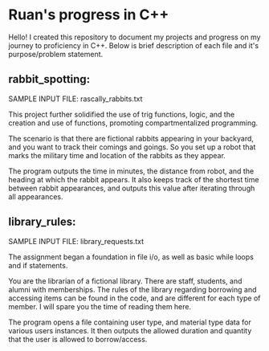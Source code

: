 # Ruan's progress in C++
Hello! I created this repository to document my projects and progress on my journey
to proficiency in C++. Below is brief description of each file and it's purpose/problem statement.


## rabbit_spotting: 
SAMPLE INPUT FILE: rascally_rabbits.txt

This project further solidified the use of trig functions, logic, and the creation and use of functions, promoting compartmentalized programming.

The scenario is that there are fictional rabbits appearing in your backyard, and you want to track their comings
and goings. So you set up a robot that marks the military time and location of the rabbits as they appear.

The program outputs the time in minutes, the distance from robot, and the heading at which the rabbit appears.
It also keeps track of the shortest time between rabbit appearances, and outputs this value after iterating through all 
appearances.

## library_rules:
SAMPLE INPUT FILE: library_requests.txt

The assignment began a foundation in file i/o, as well as basic while loops and if statements.

You are the librarian of a fictional library. There are staff, students, and alumni with memberships. The rules of the library regarding borrowing and accessing items can be found in the code, and are different for each type of member. I will spare you the time of reading them here. 

The program opens a file containing user type, and material type data for various users instances. It then outputs the allowed duration and quantity that the user is allowed to borrow/access.
